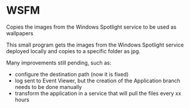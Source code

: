 # WSFM
Copies the images from the Windows Spotlight service to be used as wallpapers

This small program gets the images from the Windows Spotlight service deployed locally and copies to a specific folder as jpg. 

Many improvements still pending, such as:
- configure the destination path (now it is fixed)
- log sent to Event Viewer, but the creation of the Application branch needs to be done manually
- transform the application in a service that will pull the files every xx hours
